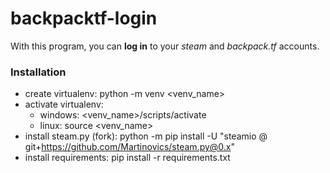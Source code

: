 # backpacktf-login
With this program, you can **log in** to your *steam* and *backpack.tf* accounts.

### Installation
- create virtualenv: python -m venv <venv_name>
- activate virtualenv:
  - windows: <venv_name>/scripts/activate
  - linux: source <venv_name>
- install steam.py (fork): python -m pip install -U "steamio @ git+https://github.com/Martinovics/steam.py@0.x"
- install requirements: pip install -r requirements.txt
